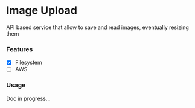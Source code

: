 # Image Upload

API based service that allow to save and read images, eventually resizing them

### Features

- [x] Filesystem
- [ ] AWS

### Usage

Doc in progress...
